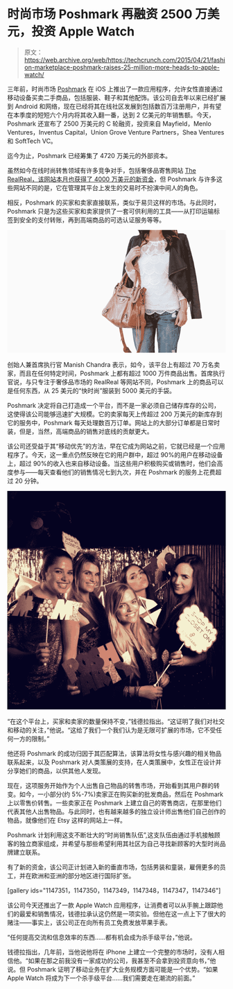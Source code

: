 # 时尚市场 Poshmark 再融资 2500 万美元，投资 Apple Watch 

> 原文：<https://web.archive.org/web/https://techcrunch.com/2015/04/21/fashion-marketplace-poshmark-raises-25-million-more-heads-to-apple-watch/>

三年前，时尚市场 [Poshmark](https://web.archive.org/web/20221208202327/http://www.poshmark.com/) 在 iOS 上推出了一款应用程序，允许女性直接通过移动设备买卖二手商品，包括服装、鞋子和其他配饰。该公司自去年以来已经扩展到 Android 和网络，现在已经将其在线社区发展到包括数百万注册用户，并有望在本季度的短短六个月内将其收入翻一番，达到 2 亿美元的年销售额。今天，Poshmark 还宣布了 2500 万美元的 C 轮融资，投资来自 Mayfield，Menlo Ventures，Inventus Capital，Union Grove Venture Partners，Shea Ventures 和 SoftTech VC。

迄今为止，Poshmark 已经筹集了 4720 万美元的外部资本。

虽然如今在线时尚转售领域有许多竞争对手，包括奢侈品寄售网站 [The RealReal，该网站本月也获得了 4000 万美元的新资金](https://web.archive.org/web/20221208202327/https://beta.techcrunch.com/2015/04/09/luxury-consignment-site-the-realreal-adds-40-million-in-new-funding/)，但 Poshmark 与许多这些网站不同的是，它在管理其平台上发生的交易时不扮演中间人的角色。

相反，Poshmark 的买家和卖家直接联系，类似于易贝这样的市场。与此同时，Poshmark 只是为这些买家和卖家提供了一套可供利用的工具——从打印运输标签到安全的支付转账，再到高端商品的可选认证服务等等。

![poshmark-purse](img/5e2c9b6a9cb736e152c232f22cd266ce.png)

创始人兼首席执行官 Manish Chandra 表示，如今，该平台上有超过 70 万名卖家，而且在任何特定时间，Poshmark 上都有超过 1000 万件商品出售。首席执行官说，与只专注于奢侈品市场的 RealReal 等网站不同，Poshmark 上的商品可以是任何东西，从 25 美元的“快时尚”服装到 5000 美元的手袋。

Poshmark 决定将自己打造成一个平台，而不是一家必须自己储存库存的公司，这使得该公司能够迅速扩大规模。它的卖家每天上传超过 200 万美元的新库存到它的服务中，Poshmark 每天处理数百万订单。网站上的大部分订单都是日常时装，但是，当然，高端商品的销售对底线的贡献更大。

该公司还受益于其“移动优先”的方法，早在它成为网站之前，它就已经是一个应用程序了。今天，这一重点仍然反映在它的用户群中，超过 90%的用户在移动设备上，超过 90%的收入也来自移动设备。当这些用户积极购买或销售时，他们会高度参与——每天查看他们的销售情况七到九次，并在 Poshmark 的服务上花费超过 20 分钟。

![Miami Posh Party](img/78933288eddb479b04012dbf0ad71309.png)

“在这个平台上，买家和卖家的数量保持不变，”钱德拉指出。“这证明了我们对社交和移动的关注，”他说。“这给了我们一个我们认为是无限可扩展的市场，它不受任何一方的限制。”

他还将 Poshmark 的成功归因于其匹配算法，该算法将女性与感兴趣的相关物品联系起来，以及 Poshmark 对人类策展的支持，在人类策展中，女性正在设计并分享她们的商品，以供其他人发现。

现在，这项服务开始作为个人出售自己物品的转售市场，开始看到其用户群的转变。如今，一小部分(约 5%-7%)卖家正在购买新的批发商品，然后在 Poshmark 上以零售价转售。一些卖家正在 Poshmark 上建立自己的寄售商店，在那里他们代表其他人出售物品。与此同时，也有越来越多的独立设计师出售他们自己创作的物品，就像他们在 Etsy 这样的网站上一样。

Poshmark 计划利用这支不断壮大的“时尚销售队伍”,这支队伍由通过手机接触顾客的独立商家组成，并希望与那些希望利用其社区为自己寻找新顾客的大型时尚品牌建立联系。

有了新的资金，该公司正计划进入新的垂直市场，包括男装和童装，雇佣更多的员工，并在欧洲和亚洲的部分地区进行国际扩张。

[gallery ids="1147351，1147350，1147349，1147348，1147347，1147346"]

该公司今天还推出了一款 Apple Watch 应用程序，让消费者可以从手腕上跟踪他们的最爱和销售情况，钱德拉承认这仍然是一项实验。但他在这一点上下了很大的赌注——事实上，该公司正在向所有员工免费发放苹果手表。

“任何提高交流和信息效率的东西……都有机会成为杀手级平台，”他说。

钱德拉指出，几年前，当他说他将在 iPhone 上建立一个完整的市场时，没有人相信他。“如果在那之前我没有一家成功的公司，我甚至不会拿到投资意向书，”他说。但 Poshmark 证明了移动业务在扩大业务规模方面可能是一个优势。“如果 Apple Watch 将成为下一个杀手级平台……我们需要走在潮流的前面。”
